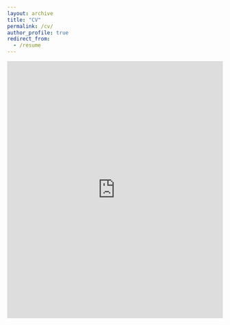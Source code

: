 ```yaml
---
layout: archive
title: "CV"
permalink: /cv/
author_profile: true
redirect_from:
  - /resume
---
```


<iframe class="scribd_iframe_embed" title="Anindita Ganguly CV" src="https://www.scribd.com/embeds/657997949/content?start_page=1&view_mode=scroll&access_key=key-IQjObEgIvQHQbF5FDtoA" data-auto-height="false" data-aspect-ratio="0.5623441396508728" scrolling="no" id="doc_87710" width="100%" height="600" frameborder="0"></iframe>